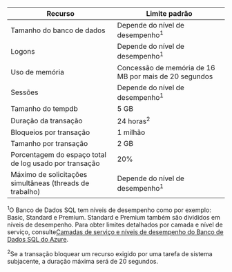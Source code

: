| Recurso | Limite padrão |
| --- | --- |
| Tamanho do banco de dados |Depende do nível de desempenho<sup>1</sup> |
| Logons |Depende do nível de desempenho<sup>1</sup> |
| Uso de memória |Concessão de memória de 16 MB por mais de 20 segundos |
| Sessões |Depende do nível de desempenho<sup>1</sup> |
| Tamanho do tempdb |5 GB |
| Duração da transação |24 horas<sup>2</sup> |
| Bloqueios por transação |1 milhão |
| Tamanho por transação |2 GB |
| Porcentagem do espaço total de log usado por transação |20% |
| Máximo de solicitações simultâneas (threads de trabalho) |Depende do nível de desempenho<sup>1</sup> |

<sup>1</sup>O Banco de Dados SQL tem níveis de desempenho como por exemplo: Basic, Standard e Premium. Standard e Premium também são divididos em níveis de desempenho. Para obter limites detalhados por camada e nível de serviço, consulte[Camadas de serviço e níveis de desempenho do Banco de Dados SQL do Azure](https://msdn.microsoft.com/library/azure/dn741336.aspx).

<sup>2</sup>Se a transação bloquear um recurso exigido por uma tarefa de sistema subjacente, a duração máxima será de 20 segundos.

<!---HONumber=August15_HO7-->